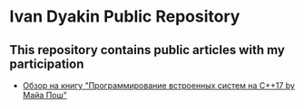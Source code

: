 # Ivan Dyakin Public Repository

## This repository contains public articles with my participation

- [Обзор на книгу "Программирование встроенных систем на C++17 by Майа Пош"](./reviews/embedded_c++17_book.md)